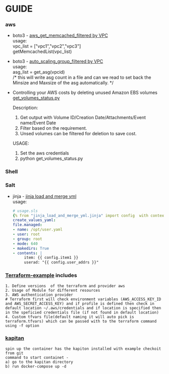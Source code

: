 # GUIDE
### aws
 - boto3 - [aws_get_memcached_filtered by VPC](aws/aws_get_memcached_with_vpc.py)\
   usage:\
   vpc_list = \["vpc1","vpc2","vpc3"\]\
   getMemcachedList(vpc_list)
   
 - boto3 - [auto_scaling_group_filtered by VPC](aws/auto_scaling_group.py)\
   usage:\
   asg_list = get_asg(vpcid)\
   /* this will write asg count in a file and can we read to set back the Minsize and Maxsize of the asg automatically. */
   
 - Controlling your AWS costs by deleting unused Amazon EBS volumes\
   [get_volumes_status.py](aws/get_volumes_status.py)
   
   Description: 
   1. Get output with Volume ID/Creation Date/Attachments/Event name/Event Date
   2. Filter based on the requirement.
   3. Unsed volumes can be filtered for deletion to save cost.
   
   USAGE:
    1. Set the aws credentials
    2. python get_volumes_status.py
   

### Shell

### Salt
  - jinja - [jinja load and merge yml](jinja_load_and_merge_yml.jinja)\
    usage:
    ```yaml
    # usage.sls
    {% from "jinja_load_and_merge_yml.jinja" import config  with context  %}
    create_values_yaml:
    file.managed:
    - name: /opt/user.yaml
    - user: root
    - group: root
    - mode: 640
    - makedirs: True
    - contents: |
         item: {{ config.item1 }}
         userad: "{{ config.user_addrs }}"
    ```
### [Terraform-example](terraform-example) includes

```
1. Define versions  of the terraform and provider aws
2. Usage of Module for different resources
3. AWS authentication provider 
# Terraform first will check environment variables (AWS_ACCESS_KEY_ID and AWS_SECRET_ACCESS_KEY) and if profile is defined then check in default location ~/.aws/credentials and if location is specified then in the speficied credentials file (if not found in default location)
4. Custom tfvars file(default naming it will auto pick is terraform.tfvars) which can be passed with to the terraform command using -f option 
```
### [kapitan](kapitan)
```
spin up the container has the kapiton installed with example checkoit from git
command to start containet -
a) go to the kapitan directory
b) run docker-compose up -d
```
